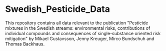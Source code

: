 # Swedish_Pesticide_Data
This repository contains all data relevant to the publication "Pesticide mixtures in the Swedish streams: environmental risks, contributions of individual compounds and consequences of single-substance oriented risk mitigation" by Mikael Gustavsson, Jenny Kreuger, Mirco Bundschuh and Thomas Backhaus.
